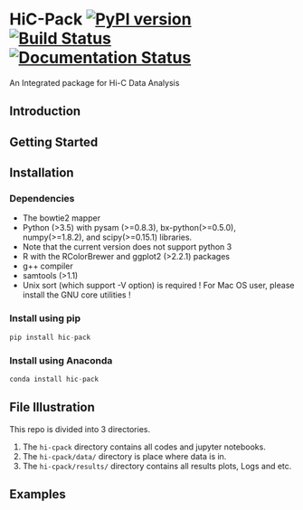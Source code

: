 # HiC-Pack [![PyPI version](https://badge.fury.io/py/seqlearner.svg)](https://badge.fury.io/py/seqlearner) [![Build Status](https://travis-ci.org/EliHei/SeqLearn.svg?branch=master)](https://travis-ci.org/EliHei/SeqLearn) [![Documentation Status](https://readthedocs.org/projects/seqlearner/badge/?version=latest)](https://seqlearner.readthedocs.io/en/latest/?badge=latest)
An Integrated package for Hi-C Data Analysis

## Introduction
## Getting Started

## Installation

### Dependencies
- The bowtie2 mapper
- Python (>3.5) with pysam (>=0.8.3), bx-python(>=0.5.0), numpy(>=1.8.2), and scipy(>=0.15.1) libraries.
- Note that the current version does not support python 3
- R with the RColorBrewer and ggplot2 (>2.2.1) packages
- g++ compiler
- samtools (>1.1)
- Unix sort (which support -V option) is required ! For Mac OS user, please install the GNU core utilities !

### Install using pip
```python
pip install hic-pack
```

### Install using Anaconda
```python
conda install hic-pack
```


## File Illustration
This repo is divided into 3 directories.
 1. The `hi-cpack` directory contains all codes and jupyter notebooks.
 2. The `hi-cpack/data/` directory is place where data is in.
 3. The `hi-cpack/results/` directory contains all results plots, Logs and etc.


## Examples
